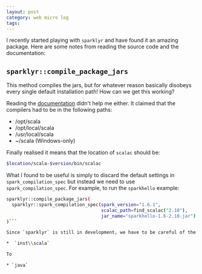```yaml
---
layout: post
category: web micro log
tags:
---
```


I recently started playing with `sparklyr` and have found it an amazing package. Here are some notes from reading the source code and the documentation:

## `sparklyr::compile_package_jars`

This method compiles the jars, but for whatever reason basically disobeys every single default installation path! How can we get this working?

Reading the [documentation](http://spark.rstudio.com/extensions.html) didn't help me either. It claimed that the compilers had to be in the following paths:

- /opt/scala
- /opt/local/scala
- /usr/local/scala
- ~/scala (Windows-only)

Finally realised it means that the location of `scalac` should be:

```sh
$location/scala-$version/bin/scalac
```

What I found to be useful is simply to discard the default settings in `spark_compilation_spec` but instead we need to use `spark_compilation_spec`. For example, to run the `sparkhello` example:

````sh
sparklyr::compile_package_jars(
  sparklyr::spark_compilation_spec(spark_version="1.6.1",
                                   scalac_path=find_scalac("2.10"),
                                   jar_name="sparkhello-1.6-2.10.jar")
)```

Since `sparklyr` is still in development, we have to be careful of the folder structure within our packages. At the time of writing the location of the `*.scala` file has moved from:

*  `inst\\scala`

To

* `java`
````
